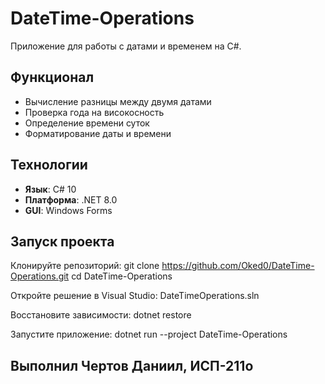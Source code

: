 # DateTime-Operations

Приложение для работы с датами и временем на C#.

## Функционал

- Вычисление разницы между двумя датами
- Проверка года на високосность
- Определение времени суток
- Форматирование даты и времени

## Технологии

- **Язык**: C# 10
- **Платформа**: .NET 8.0
- **GUI**: Windows Forms

## Запуск проекта

Клонируйте репозиторий:
git clone https://github.com/Oked0/DateTime-Operations.git
cd DateTime-Operations

Откройте решение в Visual Studio:
DateTimeOperations.sln

Восстановите зависимости:
dotnet restore

Запустите приложение:
dotnet run --project DateTime-Operations

## Выполнил Чертов Даниил, ИСП-211о
